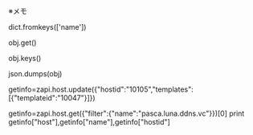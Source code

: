 ※メモ

dict.fromkeys(['name'])

obj.get()

obj.keys()

json.dumps(obj)

getinfo=zapi.host.update({"hostid":"10105","templates":[{"templateid":"10047"}]})

getinfo=zapi.host.get({"filter":{"name":"pasca.luna.ddns.vc"}})[0]
print getinfo["host"],getinfo["name"],getinfo["hostid"]
